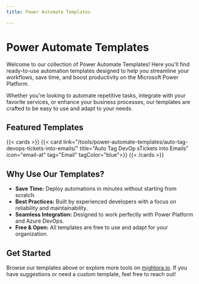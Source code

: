 ```yaml
---
title: Power Automate Templates 

---
```



# Power Automate Templates

Welcome to our collection of Power Automate Templates! Here you'll find ready-to-use automation templates designed to help you streamline your workflows, save time, and boost productivity on the Microsoft Power Platform.

Whether you're looking to automate repetitive tasks, integrate with your favorite services, or enhance your business processes, our templates are crafted to be easy to use and adapt to your needs.

## Featured Templates

{{< cards >}}
  {{< card link="/tools/power-automate-templates/auto-tag-devops-tickets-into-emails/" title="Auto Tag DevOp sTickets into Emails" icon="email-at" tag="Email" tagColor="blue">}}
{{< /cards >}}

## Why Use Our Templates?
- **Save Time:** Deploy automations in minutes without starting from scratch.
- **Best Practices:** Built by experienced developers with a focus on reliability and maintainability.
- **Seamless Integration:** Designed to work perfectly with Power Platform and Azure DevOps.
- **Free & Open:** All templates are free to use and adapt for your organization.

## Get Started
Browse our templates above or explore more tools on [mightora.io](/). If you have suggestions or need a custom template, feel free to reach out!

